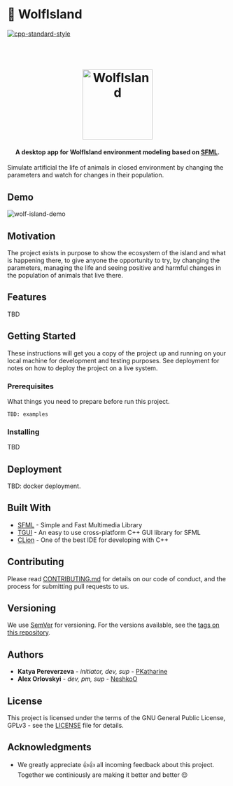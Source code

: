 # :wolf: WolfIsland
[![cpp-standard-style](https://img.shields.io/badge/code%20style-Google-brightgreen.svg?style=flat)](https://google.github.io/styleguide/cppguide.html)

<h1 align="center">
  <br>
  <img src="https://github.com/targetflow/WolfIsland/blob/master/resources/logo/logowolf.ico" alt="WolfIsland" width="160">
</h1>

<h4 align="center">A desktop app for WolfIsland environment modeling based on <a href="https://www.sfml-dev.org" target="_blank">SFML</a>.</h4>


Simulate artificial the life of animals in closed environment by changing the parameters and 
watch for changes in their population.

## Demo

![wolf-island-demo](https://github.com/targetflow/WolfIsland/blob/master/resources/gif/wolfisland-gif.gif)

## Motivation
The project exists in purpose to show the ecosystem of the island and what is happening there, 
to give anyone the opportunity to try, by changing the parameters, managing the life and seeing 
positive and harmful changes in the population of animals that live there.

## Features

TBD

## Getting Started

These instructions will get you a copy of the project up and running on your local machine for development
and testing purposes. See deployment for notes on how to deploy the project on a live system.

### Prerequisites

What things you need to prepare before run this project.

```
TBD: examples
```

### Installing

TBD

## Deployment

TBD: docker deployment.

## Built With

* [SFML](https://www.sfml-dev.org/) - Simple and Fast Multimedia Library
* [TGUI](https://tgui.eu/) - An easy to use cross-platform C++ GUI library for SFML
* [CLion](https://www.jetbrains.com/clion/) - One of the best IDE for developing with C++

## Contributing

Please read [CONTRIBUTING.md](CONTRIBUTING.md) for details on our
code of conduct, and the process for submitting pull requests to us.

## Versioning

We use [SemVer](http://semver.org/) for versioning. For the versions available, see 
the [tags on this repository](https://github.com//targetflow/WolfIsland/tags). 

## Authors

* **Katya Pereverzeva** - *initiator, dev, sup* - [PKatharine](https://github.com/PKatharine)
* **Alex Orlovskyi** - *dev, pm, sup* - [NeshkoO](https://github.com/NeshkoO)

## License

This project is licensed under the terms of the GNU General Public License, GPLv3 - see the 
[LICENSE](LICENSE) file for details.

## Acknowledgments

* We greatly appreciate 👍👍 all incoming feedback about this project. 
Together we continiously are making it better and better 😌
